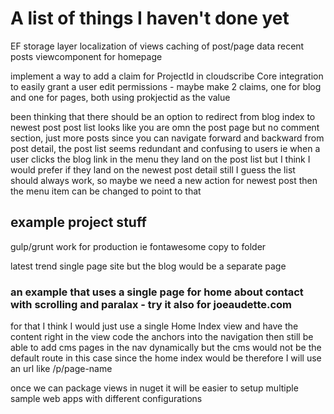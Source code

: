 # A list of things I haven't done yet

EF storage layer
localization of views
caching of post/page data
recent posts viewcomponent for homepage

implement a way to add a claim for ProjectId in cloudscribe Core integration to easily grant a user edit permissions - maybe make 2 claims, one for blog and one for pages, both using prokjectid as the value

been thinking that there should be an option to redirect from blog index to newest post
post list looks like you are omn the post page but no comment section, just more posts
since you can navigate forward and backward from post detail, the post list seems redundant and confusing to users
ie when a user clicks the blog link in the menu they land on the post list but I think I would prefer if they land on the newest post detail
still I guess the list should always work, so maybe we need a new action for newest post then the menu item can be changed to point to that




## example project stuff

gulp/grunt work for production ie fontawesome copy to folder

latest trend single page site but the blog would be a separate page

### an example that uses a single page for home about contact with scrolling and paralax - try it also for joeaudette.com
for that I think I would just use a single Home Index view and have the content right in the view
code the anchors into the navigation
then still be able to add cms pages in the nav dynamically but the cms would not be the default route in this case
since the home index would be
therefore I will use an url like /p/page-name

once we can package views in nuget it will be easier to setup multiple sample web apps with different configurations


